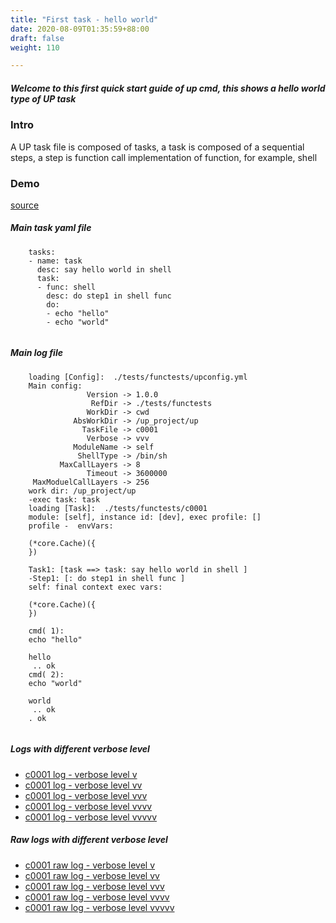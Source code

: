 ```yaml
---
title: "First task - hello world"
date: 2020-08-09T01:35:59+88:00
draft: false
weight: 110

---
```


##### Welcome to this first quick start guide of up cmd, this shows a hello world type of UP task


### Intro


A UP task file is composed of tasks, a task is composed of a sequential steps, a step is function call implementation of function, for example, shell











### Demo








[source](https://github.com/upcmd/up/blob/master/tests/functests/c0001.yml)

##### Main task yaml file
```
    tasks:
    - name: task
      desc: say hello world in shell
      task:
      - func: shell
        desc: do step1 in shell func
        do:
        - echo "hello"
        - echo "world"
    
```
##### Main log file
```
    loading [Config]:  ./tests/functests/upconfig.yml
    Main config:
                 Version -> 1.0.0
                  RefDir -> ./tests/functests
                 WorkDir -> cwd
              AbsWorkDir -> /up_project/up
                TaskFile -> c0001
                 Verbose -> vvv
              ModuleName -> self
               ShellType -> /bin/sh
           MaxCallLayers -> 8
                 Timeout -> 3600000
     MaxModuelCallLayers -> 256
    work dir: /up_project/up
    -exec task: task
    loading [Task]:  ./tests/functests/c0001
    module: [self], instance id: [dev], exec profile: []
    profile -  envVars:
    
    (*core.Cache)({
    })
    
    Task1: [task ==> task: say hello world in shell ]
    -Step1: [: do step1 in shell func ]
    self: final context exec vars:
    
    (*core.Cache)({
    })
    
    cmd( 1):
    echo "hello"
    
    hello
     .. ok
    cmd( 2):
    echo "world"
    
    world
     .. ok
    . ok
    
```


##### Logs with different verbose level
* [c0001 log - verbose level v](../../logs/c0001_v)
* [c0001 log - verbose level vv](../../logs/c0001_vv)
* [c0001 log - verbose level vvv](../../logs/c0001_vvvv)
* [c0001 log - verbose level vvvv](../../logs/c0001_vvvv)
* [c0001 log - verbose level vvvvv](../../logs/c0001_vvvvv)

##### Raw logs with different verbose level
* [c0001 raw log - verbose level v](../../reflogs/c0001_v.log)
* [c0001 raw log - verbose level vv](../../reflogs/c0001_vv.log)
* [c0001 raw log - verbose level vvv](../../reflogs/c0001_vvv.log)
* [c0001 raw log - verbose level vvvv](../../reflogs/c0001_vvvv.log)
* [c0001 raw log - verbose level vvvvv](../../reflogs/c0001_vvvvv.log)







